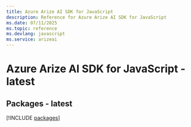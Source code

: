 ```yaml
---
title: Azure Arize AI SDK for JavaScript
description: Reference for Azure Arize AI SDK for JavaScript
ms.date: 07/11/2025
ms.topic: reference
ms.devlang: javascript
ms.service: arizeai
---
```

# Azure Arize AI SDK for JavaScript - latest
## Packages - latest
[!INCLUDE [packages](arize-ai-index.md)]